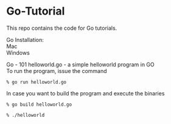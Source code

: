 # Go-Tutorial
This repo contains the code for Go tutorials.

Go Installation:<br />
Mac <br />
Windows <br />

Go - 101
helloworld.go - a simple helloworld program in GO <br />
To run the program, issue the command 

    % go run helloworld.go

In case you want to build the program and execute the binaries

    % go build helloworld.go

    % ./helloworld

